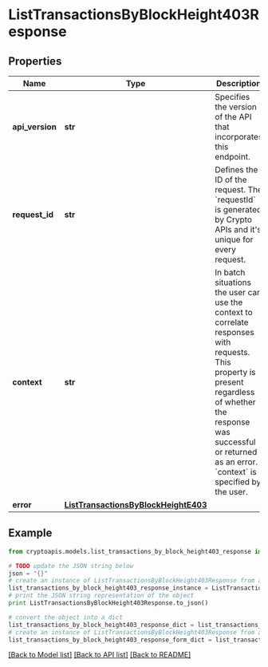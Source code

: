 # ListTransactionsByBlockHeight403Response


## Properties
Name | Type | Description | Notes
------------ | ------------- | ------------- | -------------
**api_version** | **str** | Specifies the version of the API that incorporates this endpoint. | 
**request_id** | **str** | Defines the ID of the request. The &#x60;requestId&#x60; is generated by Crypto APIs and it&#39;s unique for every request. | 
**context** | **str** | In batch situations the user can use the context to correlate responses with requests. This property is present regardless of whether the response was successful or returned as an error. &#x60;context&#x60; is specified by the user. | [optional] 
**error** | [**ListTransactionsByBlockHeightE403**](ListTransactionsByBlockHeightE403.md) |  | 

## Example

```python
from cryptoapis.models.list_transactions_by_block_height403_response import ListTransactionsByBlockHeight403Response

# TODO update the JSON string below
json = "{}"
# create an instance of ListTransactionsByBlockHeight403Response from a JSON string
list_transactions_by_block_height403_response_instance = ListTransactionsByBlockHeight403Response.from_json(json)
# print the JSON string representation of the object
print ListTransactionsByBlockHeight403Response.to_json()

# convert the object into a dict
list_transactions_by_block_height403_response_dict = list_transactions_by_block_height403_response_instance.to_dict()
# create an instance of ListTransactionsByBlockHeight403Response from a dict
list_transactions_by_block_height403_response_form_dict = list_transactions_by_block_height403_response.from_dict(list_transactions_by_block_height403_response_dict)
```
[[Back to Model list]](../README.md#documentation-for-models) [[Back to API list]](../README.md#documentation-for-api-endpoints) [[Back to README]](../README.md)


